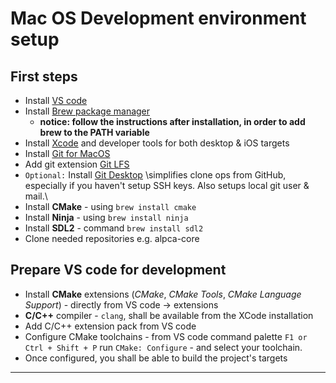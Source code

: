 # Mac OS Development environment setup

## First steps

* Install [VS code](https://code.visualstudio.com/docs/setup/mac)
* Install [Brew package manager](https://brew.sh/)
    * **notice: follow the instructions after installation, in order to add brew to the PATH variable**
* Install [Xcode](https://developer.apple.com/xcode/) and developer tools for both desktop & iOS targets
* Install [Git for MacOS](https://git-scm.com/download/mac)
* Add git extension [Git LFS](https://git-lfs.com/)
* `Optional:` Install [Git Desktop](https://desktop.github.com/download/) \simplifies clone ops from GitHub, especially if you haven't setup SSH keys. Also setups local git user & mail.\
* Install __CMake__ - using `brew install cmake`
* Install __Ninja__ - using `brew install ninja`
* Install __SDL2__ - command `brew install sdl2`
* Clone needed repositories e.g. alpca-core

## Prepare VS code for development

* Install **CMake** extensions (*CMake*, *CMake Tools*, *CMake Language Support*) - directly from VS code -> extensions
* **C/C++** compiler - `clang`, shall be available from the XCode installation
* Add C/C++ extension pack from VS code
* Configure CMake toolchains - from VS code command palette `F1 or Ctrl + Shift + P` run `CMake: Configure` - and select your toolchain.
* Once configured, you shall be able to build the project's targets


---
